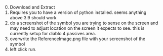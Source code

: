 0. Download and Extract
1. Requires you to have a version of python installed. seems anything above 3.9 should work
2. do a screenshot of the symbol you are trying to sense on the screen and may need to adjust location on the screen it expects to see. this is currently setup for diablo 4 passives area.
3. overwrite the ReferenceImage.png file with your screenshot of the symbol
4. left click run.
